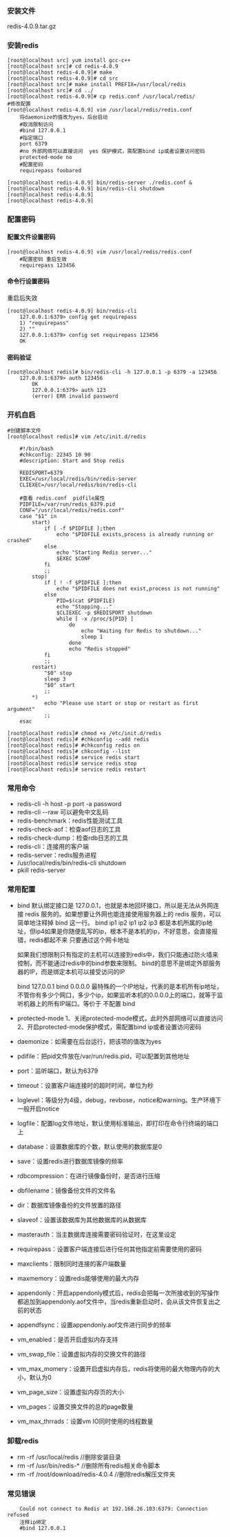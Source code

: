 ### 安装文件
redis-4.0.9.tar.gz

### 安装redis
```
[root@localhost src] yum install gcc-c++
[root@localhost src]# cd redis-4.0.9
[root@localhost redis-4.0.9]# make
[root@localhost redis-4.0.9]# cd src
[root@localhost src]# make install PREFIX=/usr/local/redis
[root@localhost src]# cd ../
[root@localhost redis-4.0.9]# cp redis.conf /usr/local/redis/
#修改配置
[root@localhost redis-4.0.9] vim /usr/local/redis/redis.conf
    将daemonize的值改为yes，后台启动
    #取消限制访问
    #bind 127.0.0.1
    #指定端口
    port 6379
    #no 外部网络可以直接访问  yes 保护模式，需配置bind ip或者设置访问密码
    protected-mode no
    #配置密码
    requirepass foobared

[root@localhost redis-4.0.9] bin/redis-server ./redis.conf &
[root@localhost redis-4.0.9] bin/redis-cli shutdown
[root@localhost redis-4.0.9] 
[root@localhost redis-4.0.9] 
```



### 配置密码
#### 配置文件设置密码
```
[root@localhost redis-4.0.9] vim /usr/local/redis/redis.conf
    #配置密码 重启生效
    requirepass 123456
```
#### 命令行设置密码
重启后失效
```
[root@localhost redis-4.0.9] bin/redis-cli
    127.0.0.1:6379> config get requirepass
    1) "requirepass"
    2) ""
    127.0.0.1:6379> config set requirepass 123456
    OK
```
#### 密码验证
```
[root@localhost redis]# bin/redis-cli -h 127.0.0.1 -p 6379 -a 123456
    127.0.0.1:6379> auth 123456
        OK
        127.0.0.1:6379> auth 123
        (error) ERR invalid password

```

### 开机自启

```
#创建脚本文件
[root@localhost redis]# vim /etc/init.d/redis

    #!/bin/bash
    #chkconfig: 22345 10 90
    #description: Start and Stop redis

    REDISPORT=6379
    EXEC=/usr/local/redis/bin/redis-server
    CLIEXEC=/usr/local/redis/bin/redis-cli

    #查看 redis.conf  pidfile属性
    PIDFILE=/var/run/redis_6379.pid
    CONF="/usr/local/redis/redis.conf"
    case "$1" in
        start)
            if [ -f $PIDFILE ];then
                echo "$PIDFILE exists,process is already running or crashed"
            else
                echo "Starting Redis server..."
                $EXEC $CONF
            fi
            ;;
        stop)
            if [ ! -f $PIDFILE ];then
                echo "$PIDFILE does not exist,process is not running"
            else
                PID=$(cat $PIDFILE)
                echo "Stopping..."
                $CLIEXEC -p $REDISPORT shutdown
                while [ -x /proc/${PID} ]
                    do
                        echo "Waiting for Redis to shutdown..."
                        sleep 1
                    done
                    echo "Redis stopped"
            fi
            ;;
        restart)
            "$0" stop
            sleep 3
            "$0" start
            ;;
        *)
            echo "Please use start or stop or restart as first argument"
            ;;
    esac

[root@localhost redis]# chmod +x /etc/init.d/redis
[root@localhost redis]# #chkconfig --add redis
[root@localhost redis]# #chkconfig redis on
[root@localhost redis]# chkconfig --list 
[root@localhost redis]# service redis start
[root@localhost redis]# service redis stop
[root@localhost redis]# service redis restart
```

### 常用命令
* redis-cli -h host -p port -a password
* redis-cli --raw 可以避免中文乱码
* redis-benchmark：redis性能测试工具
* redis-check-aof：检查aof日志的工具
* redis-check-dump：检查rdb日志的工具
* redis-cli：连接用的客户端
* redis-server：redis服务进程
* /usr/local/redis/bin/redis-cli shutdown
* pkill redis-server


### 常用配置
* bind
    默认绑定接口是 127.0.0.1，也就是本地回环接口，所以是无法从外网连接 redis 服务的。如果想要让外网也能连接使用服务器上的 redis 服务，可以简单地注释掉 bind 这一行。
    bind ip1 ip2
        ip1 ip2 ip3 都是本机所属的ip地址，但ip4如果是你随便乱写的ip，根本不是本机的ip，不好意思，会直接报错，redis都起不来
        只要通过这个网卡地址
        
    如果我们想限制只有指定的主机可以连接到redis中，我们只能通过防火墙来控制，而不能通过redis中的bind参数来限制。
    bind的意思不是绑定外部服务器的IP，而是绑定本机可以接受访问的IP

    bind 127.0.0.1
    bind 0.0.0.0  最特殊的一个IP地址，代表的是本机所有ip地址，不管你有多少个网口，多少个ip，如果监听本机的0.0.0.0上的端口，就等于监听机器上的所有IP端口。等价于 不配置 bind

* protected-mode
    1、关闭protected-mode模式，此时外部网络可以直接访问
    2、开启protected-mode保护模式，需配置bind ip或者设置访问密码
* daemonize：如需要在后台运行，把该项的值改为yes
* pdifile：把pid文件放在/var/run/redis.pid，可以配置到其他地址
* port：监听端口，默认为6379
* timeout：设置客户端连接时的超时时间，单位为秒
* loglevel：等级分为4级，debug，revbose，notice和warning。生产环境下一般开启notice
* logfile：配置log文件地址，默认使用标准输出，即打印在命令行终端的端口上
* database：设置数据库的个数，默认使用的数据库是0
* save：设置redis进行数据库镜像的频率
* rdbcompression：在进行镜像备份时，是否进行压缩
* dbfilename：镜像备份文件的文件名
* dir：数据库镜像备份的文件放置的路径
* slaveof：设置该数据库为其他数据库的从数据库
* masterauth：当主数据库连接需要密码验证时，在这里设定
* requirepass：设置客户端连接后进行任何其他指定前需要使用的密码
* maxclients：限制同时连接的客户端数量
* maxmemory：设置redis能够使用的最大内存
* appendonly：开启appendonly模式后，redis会把每一次所接收到的写操作都追加到appendonly.aof文件中，当redis重新启动时，会从该文件恢复出之前的状态
* appendfsync：设置appendonly.aof文件进行同步的频率
* vm_enabled：是否开启虚拟内存支持
* vm_swap_file：设置虚拟内存的交换文件的路径
* vm_max_momery：设置开启虚拟内存后，redis将使用的最大物理内存的大小，默认为0
* vm_page_size：设置虚拟内存页的大小
* vm_pages：设置交换文件的总的page数量
* vm_max_thrrads：设置vm IO同时使用的线程数量


### 卸载redis
* rm -rf /usr/local/redis //删除安装目录
* rm -rf /usr/bin/redis-* //删除所有redis相关命令脚本
* rm -rf /root/download/redis-4.0.4 //删除redis解压文件夹


### 常见错误
```
    Could not connect to Redis at 192.168.26.103:6379: Connection refused
    注释ip绑定
    #bind 127.0.0.1

```